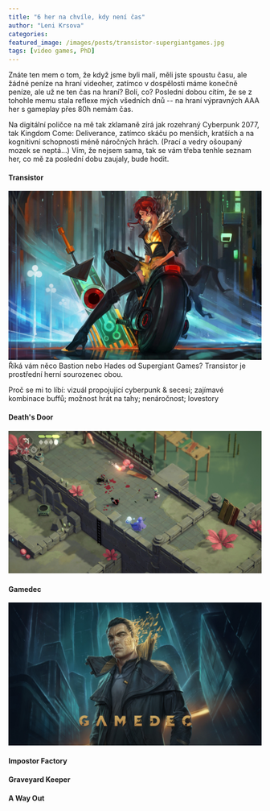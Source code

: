 ```yaml
---
title: "6 her na chvíle, kdy není čas"
author: "Leni Krsova"
categories: 
featured_image: /images/posts/transistor-supergiantgames.jpg
tags: [video games, PhD]
---
```


Znáte ten mem o tom, že když jsme byli malí, měli jste spoustu času, ale žádné peníze na hraní videoher, zatímco v dospělosti máme konečně peníze, ale už ne ten čas na hraní? Bolí, co? Poslední dobou cítím, že se z tohohle memu stala reflexe mých všedních dnů -- na hraní výpravných AAA her s gameplay přes 80h nemám čas. 

Na digitální poličce na mě tak zklamaně zírá jak rozehraný Cyberpunk 2077, tak Kingdom Come: Deliverance, zatímco skáču po menších, kratších a na kognitivní schopnosti méně náročných hrách. (Prací a vedry ošoupaný mozek se neptá...) Vím, že nejsem sama, tak se vám třeba tenhle seznam her, co mě za poslední dobu zaujaly, bude hodit.

#### Transistor

![](/images/posts/transistor-supergiantgames.jpg)
Říká vám něco Bastion nebo Hades od Supergiant Games? Transistor je prostřední herní sourozenec obou.

Proč se mi to líbí: vizuál propojující cyberpunk & secesi; zajímavé kombinace buffů; možnost hrát na tahy; nenáročnost; lovestory 

#### Death's Door
![](/images/posts/deathdoor.jpg)

#### Gamedec

![](/images/posts/gamedecintro.jpg)

#### Impostor Factory

#### Graveyard Keeper


#### A Way Out

